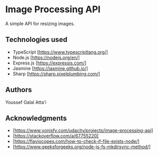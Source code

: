 # Image Processing API

A simple API for resizing images.

## Technologies used

- TypeScript [https://www.typescriptlang.org/]
- Node.js [https://nodejs.org/en/]
- Express.js [https://expressjs.com/]
- Jasmine [https://jasmine.github.io/]
- Sharp [https://sharp.pixelplumbing.com/]

## Authors

Youssef Galal Atta'i

## Acknowledgments
- [https://www.yonisfy.com/udacity/projects/image-processing-api]
- [https://stackoverflow.com/a/67755220]
- [https://flaviocopes.com/how-to-check-if-file-exists-node/]
- [https://www.geeksforgeeks.org/node-js-fs-mkdirsync-method/]
